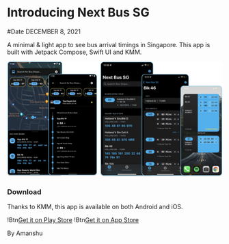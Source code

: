 # Introducing Next Bus SG
#Date DECEMBER 8, 2021

A minimal & light app to see bus arrival timings in Singapore. This app is built with Jetpack Compose, Swift UI and KMM.

![Next Bus SG](https://raw.githubusercontent.com/amanshuraikwar/NxtBuz/trunk/assets/NxtBuzBannerIllustration.png)

### Download

Thanks to KMM, this app is available on both Android and iOS. 

!Btn[Get it on Play Store](https://play.google.com/store/apps/details?id=io.github.amanshuraikwar.nxtbuz.release)
!Btn[Get it on App Store](https://apps.apple.com/sg/app/next-bus-sg/id1587900125)


By Amanshu